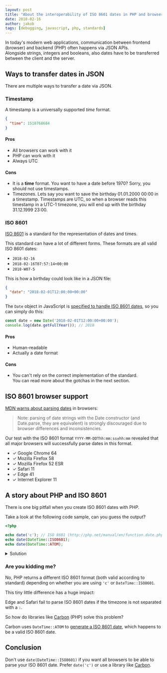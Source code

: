 ```yaml
---
layout: post
title: "About the interoperability of ISO 8601 dates in PHP and browsers"
date: 2018-02-16
author: jakob
tags: [debugging, javascript, php, standards]
---
```


In today's modern web applications, communication between frontend (browser) and backend (PHP) often happens via JSON APIs.   
Alongside strings, integers and booleans, also dates have to be transferred between the client and the server.

## Ways to transfer dates in JSON

There are multiple ways to transfer a date via JSON.

### Timestamp

A timestamp is a universally supported *time* format.

```json
{
  "time": 1518768684
}
```

#### Pros

* All browsers can work with it
* PHP can work with it
* Always UTC

#### Cons

* It is a **time** format. You want to have a date before 1970? Sorry, you should not use timestamps.
* Timezones. Lets say you want to save the birthday 01.01.2000 00:00 in a timestamp.
  Timestamps are UTC, so when a browser reads this timestamp in a UTC-1 timezone, you will
  end up with the birthday 31.12.1999 23:00.
  
### ISO 8601

[ISO 8601](https://en.wikipedia.org/wiki/ISO_8601) is a standard for the representation of dates and times.

This standard can have a lot of different forms.
These formats are all valid ISO 8601 dates:

* `2018-02-16`
* `2018-02-16T07:57:14+00:00`
* `2018-W07-5`

This is how a birthday could look like in a JSON file:

```json
{
  "date": "2018-02-01T12:00:00+00:00"
}
```

The `Date` object in JavaScript is 
[specified to handle ISO 8601 dates](https://developer.mozilla.org/en-US/docs/Web/JavaScript/Reference/Global_Objects/Date), 
so you can simply do this:

```js
const date = new Date('2018-02-01T12:00:00+00:00');
console.log(date.getFullYear()); // 2018
```

#### Pros

* Human-readable
* Actually a date format

#### Cons

* You can't rely on the correct implementation of the standard.   
  You can read more about the gotchas in the next section.

## ISO 8601 browser support

[MDN warns about parsing dates](https://developer.mozilla.org/en-US/docs/Web/JavaScript/Reference/Global_Objects/Date)
in browsers:

> Note: parsing of date strings with the Date constructor (and Date.parse, they are equivalent) is strongly discouraged 
  due to browser differences and inconsistencies.

Our test with the ISO 8601 format `YYYY-MM-DDThh:mm:ss±hh:mm` revealed that all major browsers will successfully parse
dates in this format.

* ✓ Google Chrome 64
* ✓ Mozilla Firefox 58
* ✓ Mozilla Firefox 52 ESR
* ✓ Safari 11
* ✓ Edge 41
* ✓ Internet Explorer 11

## A story about PHP and ISO 8601

There is one big pitfall when you create ISO 8601 dates with PHP.

Take a look at the following code sample, can you guess the output?

```php
<?php

echo date('c'); // ISO 8601 (http://php.net/manual/en/function.date.php)
echo date(DateTime::ISO8601);
echo date(DateTime::ATOM);
```

<details>
  <summary>Solution</summary>
  <div class="highlight">
    <pre class="highlight">
2018-02-01T12:29:54+00:00
2018-02-01T12:29:54+0000
2018-02-01T12:29:54+00:00</pre>
  </div>
</details>

### Are you kidding me?

No, PHP returns a different ISO 8601 format (both valid according to standard) depending on whether 
you are using `'c'` or `DateTime::ISO8601`.

This tiny little difference has a huge impact: 

Edge and Safari fail to parse ISO 8601 dates if the timezone is not separated with a `:`.

So how do libraries like [Carbon](https://github.com/briannesbitt/Carbon) (PHP) solve this problem?

Carbon uses `DateTime::ATOM` to [generate a ISO 8601 date](https://github.com/briannesbitt/Carbon/blob/1.22.1/src/Carbon/Carbon.php#L1297),
which happens to be a valid ISO 8601 date.

## Conclusion

Don't use `date(DateTime::ISO8601)` if you want all browsers to be able to parse
your ISO 8601 date. Prefer `date('c')` or use a library like [Carbon](https://github.com/briannesbitt/Carbon).
